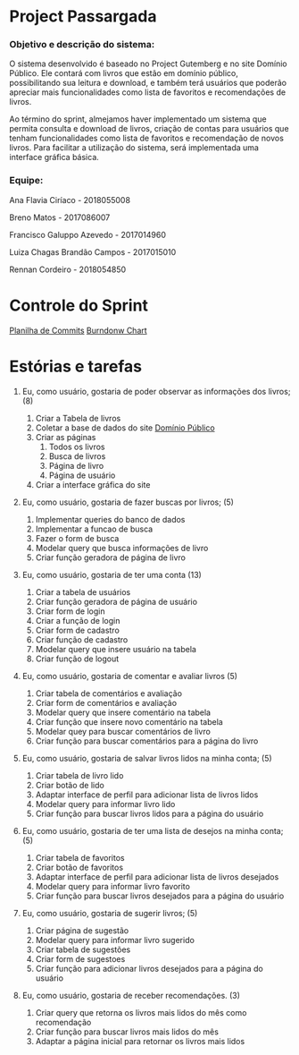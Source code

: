 # Project Passargada
### Objetivo e descrição do sistema:

O sistema desenvolvido é baseado no Project Gutemberg e no site Domínio Público. Ele contará com livros que estão em domínio público, possibilitando sua leitura e download, e também terá usuários que poderão apreciar mais funcionalidades como lista de favoritos e recomendações de livros.

Ao término do sprint, almejamos haver implementado um sistema que permita consulta e download de livros, criação de contas para usuários que tenham funcionalidades como lista de favoritos e recomendação de novos livros. Para facilitar a utilização do sistema, será implementada uma interface gráfica básica.

### Equipe:

Ana Flavia Ciríaco - 2018055008

Breno Matos - 2017086007

Francisco Galuppo Azevedo - 2017014960

Luiza Chagas Brandão Campos - 2017015010

Rennan Cordeiro - 2018054850

# Controle do Sprint


[Planilha de Commits](https://docs.google.com/spreadsheets/d/1thcQ9RHk4XSkCc5FZykp5Lb3o5-JKXV9LDxOl3-1imQ/edit?usp=sharing)
[Burndonw Chart](https://docs.google.com/spreadsheets/d/14tLNfX1vIPPMruVnoiqahQhbQyNbsyAZD73t-SRvvYg/edit#gid=1534711382)


# Estórias e tarefas
1. Eu, como usuário, gostaria de poder observar as informações dos livros; (8)
    1. Criar a Tabela de livros
    1. Coletar a base de dados do site [Domínio Público](http://www.dominiopublico.gov.br)
    1. Criar as páginas
        1. Todos os livros
        1. Busca de livros
        1. Página de livro
        1. Página de usuário
   1. Criar a interface gráfica do site 

1. Eu, como usuário, gostaria de fazer buscas por livros; (5)
    1. Implementar queries do banco de dados
    1. Implementar a funcao de busca
    1. Fazer o form de busca
    1. Modelar query que busca informações de livro 
    1. Criar função geradora de página de livro

1. Eu, como usuário, gostaria de ter uma conta (13)
    1. Criar a tabela de usuários
    1. Criar função geradora de página de usuário
    1. Criar form de login
    1. Criar a função de login
    1. Criar form de cadastro
    1. Criar função de cadastro
    1. Modelar query que insere usuário na tabela
    1. Criar função de logout
    
1. Eu, como usuário, gostaria de comentar e avaliar livros (5)
    1. Criar tabela de comentários e avaliação    
    1. Criar form de comentários e avaliação
    1. Modelar query que insere comentário na tabela
    1. Criar função que insere novo comentário na tabela
    1. Modelar quey para buscar comentários de livro
    1. Criar função para buscar comentários para a página do livro

1. Eu, como usuário, gostaria de salvar livros lidos na minha conta; (5)
    1. Criar tabela de livro lido
    1. Criar botão de lido
    1. Adaptar interface de perfil para adicionar lista de livros lidos
    1. Modelar query para informar livro lido
    1. Criar função para buscar livros lidos para a página do usuário

1. Eu, como usuário, gostaria de ter uma lista de desejos na minha conta; (5)
    1. Criar tabela de favoritos
    1. Criar botão de favoritos
    1. Adaptar interface de perfil para adicionar lista de livros desejados
    1. Modelar query para informar livro favorito
    1. Criar função para buscar livros desejados para a página do usuário

1. Eu, como usuário, gostaria de sugerir livros; (5)
    1. Criar página de sugestão
    1. Modelar query para informar livro sugerido
    1. Criar tabela de sugestões
    1. Criar form de sugestoes
    1. Criar função para adicionar livros desejados para a página do usuário

1. Eu, como usuário, gostaria de receber recomendações. (3)
    1. Criar query que retorna os livros mais lidos do mês como recomendação
    1. Criar função para buscar livros mais lidos do mês
    1. Adaptar a página inicial para retornar os livros mais lidos
